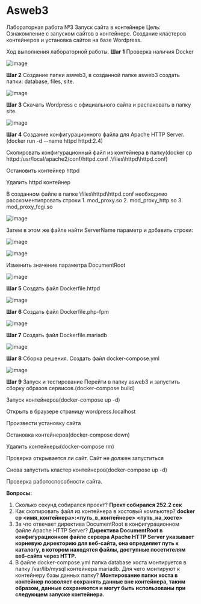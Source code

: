 # Asweb3
Лабораторная работа №3
Запуск сайта в контейнере
Цель: Ознакомление с запуском сайтов в контейнере. Создание кластеров контейнеров и установка сайтов на базе Wordpress.

Ход выполнения лабораторной работы.
**Шаг 1**
  Проверка наличия Docker
  
  ![image](https://github.com/simwtr/ASWEB03/assets/103261387/d7d741c6-2960-4b43-ab86-59b0cdb652db)

**Шаг 2**
  Создание папки asweb3, в созданной папке asweb3 создать папки: database, files, site.
  
  ![image](https://github.com/simwtr/ASWEB03/assets/103261387/251c8e31-35dc-45bb-97b8-a10a0d64df95)
  
**Шаг 3**
  Скачать Wordpress с официального сайта и распаковать в папку site.
  
  ![image](https://github.com/simwtr/ASWEB03/assets/103261387/ae0723df-a1e4-4eec-bb71-5f245daa7d4c)
  
**Шаг 4**
  Создание конфигурационного файла для Apache HTTP Server.(docker run -d --name httpd httpd:2.4)

  Скопировать конфигурационный файл из контейнера в папку(docker cp httpd:/usr/local/apache2/conf/httpd.conf .\files\httpd\httpd.conf)

  Остановить контейнер httpd

  Удалить httpd контейнер

  В созданном файле в папке \files\httpd\httpd.conf необходимо расскоментипровать строки 
    1. mod_proxy.so
    2. mod_proxy_http.so
    3. mod_proxy_fcgi.so
    
  ![image](https://github.com/simwtr/ASWEB03/assets/103261387/9547ffb7-f273-4de3-b6e9-2d6511bc4ab3)
  
  Затем в этом же файле найти ServerName параметр и добавить строки:
  
  ![image](https://github.com/simwtr/ASWEB03/assets/103261387/de2c4084-fc73-48b0-828e-fc87c112f79a)
  
  ![image](https://github.com/simwtr/ASWEB03/assets/103261387/fad70aa0-a893-47ec-998f-ac9c918e4025)
  
  Изменить значение параметра DocumentRoot
  
  ![image](https://github.com/simwtr/ASWEB03/assets/103261387/114086c2-1ee3-4555-8b90-44edae6b9ba0)
  
**Шаг 5**
  Создать файл Dockerfile.httpd
  
  ![image](https://github.com/simwtr/ASWEB03/assets/103261387/d930a046-4ce6-43f7-a28c-9a8866fb6dfc)
  
 **Шаг 6**
  Создать файл Dockerfile.php-fpm
  
  ![image](https://github.com/simwtr/ASWEB03/assets/103261387/5214b6fd-69f7-41a0-9fac-939563e7c3e6)
  
**Шаг 7**
  Создать файл Dockerfile.mariadb
  
  ![image](https://github.com/simwtr/ASWEB03/assets/103261387/29d9b0fa-e2c1-4b91-b6a2-ba92f10a59c4)
  
**Шаг 8**
 Сборка решения. 
 Создать файл docker-compose.yml
 
 ![image](https://github.com/simwtr/ASWEB03/assets/103261387/3740b2fa-f082-4767-b860-6374a7f7245f)
 
**Шаг 9**
  Запуск и тестирование
  Перейти в папку asweb3 и запустить сборку образов сервисов.(docker-compose build)

  Запуск контейнеров(docker-compose up -d)

  Открыть в браузере страницу wordpress.localhost

  Произвести установку сайта

  Остановка контейнеров(docker-compose down)

  Удалить контейнеры(docker-compose rm)

  Проверка открывается ли сайт. Сайт не должен запуститься
  
  Снова запустить кластер контейнеров(docker-compose up -d)

  Проверка работоспособности сайта.

**Вопросы:**
1. Сколько секунд собирался проект?
   **Прект собирался 252.2 сек**
2. Как скопировать файл из контейнера в хостовый компьютер?
   **docker cp <имя_контейнера>:<путь_в_контейнере> <путь_на_хосте>**
3. За что отвечает директива DocumentRoot в конфигурационном файле Apache HTTP Server?
   **Директива DocumentRoot в конфигурационном файле сервера Apache HTTP Server указывает корневую директорию для веб-сайта, она определяет путь к каталогу, в котором находятся файлы,
   доступные посетителям веб-сайта через HTTP.**
4. В файле docker-compose.yml папка database хоста монтируется в папку /var/lib/mysql контейнера mariadb. Для чего монтируют к контейнеру базы данных папку?
   **Монтирование папки хоста в контейнер позволяет сохранять данные вне контейнера, таким образом, данные сохраняются и могут быть использованы при следующем запуске контейнера.**
